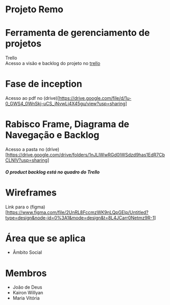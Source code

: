 # Projeto Remo

# Ferramenta de gerenciamento de projetos
Trello </br>
Acesso a visão e backlog do projeto no [trello](https://trello.com/invite/b/4eLAKfZO/ATTI10b625673a573cb79bdc7cde79a38b0f2C500B27/tasks-back)

# Fase de inception
Acesso ao pdf no (drive)[https://drive.google.com/file/d/1u-0_GWS4_0WnSkj-uCS_jNvwLj4X45gu/view?usp=sharing]

# Rabisco Frame, Diagrama de Navegação e Backlog
Acesso a pasta no (drive)[https://drive.google.com/drive/folders/1nJLIWwRGd0IWSdzd9has1EdR7CbCLNIV?usp=sharing]

#### *O product backlog está no quadro do Trello*

# Wireframes 
Link para o (figma)[https://www.figma.com/file/2UnRL8FccmzWK9nLQpGElp/Untitled?type=design&node-id=0%3A1&mode=design&t=8L4JCarr0Netmz9R-1]

# Área que se aplica
+ Âmbito Social

# Membros

- João de Deus
- Kairon Willyan
- Maria Vitória
